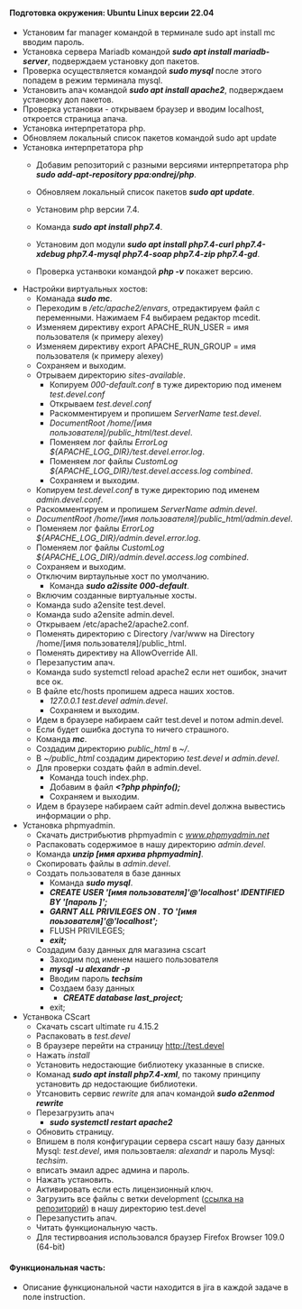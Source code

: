 #### Подготовка окружения: Ubuntu Linux версии 22.04
* Установим far manager командой в терминале sudo apt install mc вводим пароль.
* Установка сервера Mariadb командой ___sudo apt install mariadb-server___, подверждаем установку доп пакетов.
* Проверка осуществляется командой ___sudo mysql___ после этого попадем в режим терминала mysql.
* Установить апач командой ___sudo apt install apache2___, подверждаем установку доп пакетов.
* Проверка установки - открываем браузер и вводим localhost, откроется страница апача.
* Установка интерпретатора php. 
* Обновляем локальный список пакетов командой sudo apt update
* Установка интерпретатора php 
    * Добавим репозиторий с разными версиями интерпретатора php ___sudo add-apt-repository ppa:ondrej/php___.
    * Обновляем локальный список пакетов ___sudo apt update___.

    * Установим php версии 7.4. 
    * Команда ___sudo apt install php7.4___.
    * Установим доп модули ___sudo apt install php7.4-curl php7.4-xdebug php7.4-mysql php7.4-soap php7.4-zip php7.4-gd___.
    * Проверка устанвоки командой ___php -v___ покажет версию.
* Настройки виртуальных хостов:
    * Команада ___sudo mc___.
    * Переходим в _/etc/apache2/envars_, отредактируем файл с переменными. Нажимаем F4 выбираем редактор mcedit.
    * Изменяем директиву export APACHE_RUN_USER = имя пользователя (к примеру alexey)
    * Изменяем директиву export APACHE_RUN_GROUP = имя пользователя (к примеру alexey)
    * Сохраняем и выходим.
    * Отрываем директорию _sites-available_.
        * Копируем _000-default.conf_ в туже директорию под именем _test.devel.conf_
        * Открываем _test.devel.conf_
        * Раскомментируем и пропишем _ServerName test.devel_.
        * _DocumentRoot /home/[имя пользователя]/public_html/test.devel_.
        * Поменяем лог файлы _ErrorLog ${APACHE_LOG_DIR}/test.devel.error.log_.
        * Поменяем лог файлы _CustomLog ${APACHE_LOG_DIR}/test.devel.access.log combined_.
        * Сохраняем и выходим.
    * Копируем _test.devel.conf_ в туже директорию под именем _admin.devel.conf_.
    * Раскомментируем и пропишем _ServerName admin.devel_.
    * _DocumentRoot /home/[имя пользователя]/public_html/admin.devel_.
    * Поменяем лог файлы _ErrorLog ${APACHE_LOG_DIR}/admin.devel.error.log_.
    * Поменяем лог файлы _CustomLog ${APACHE_LOG_DIR}/admin.devel.access.log combined_.
    * Сохраняем и выходим.
    * Отключим виртаульные хост по умолчанию.
        * Команда ___sudo a2issite 000-default___.
    * Включим созданные виртуальные хосты.
    * Команда sudo a2ensite test.devel.
    * Команда sudo a2ensite admin.devel.
    * Открываем /etc/apache2/apache2.conf.
    * Поменять директорию с Directory /var/www на Directory /home/[имя пользователя]/public_html.
    * Поменять директиву на AllowOverride All.
    * Перезапустим апач.
    * Команда sudo systemctl reload apache2 если нет ошибок, значит все ок.
    * В файле etc/hosts пропишем адреса наших хостов.
        * _127.0.0.1 test.devel admin.devel_.
        * Сохраняем и выходим.
    * Идем в браузере набираем сайт test.devel и потом admin.devel.
    * Если будет ошибка доступа то ничего страшного.
    * Команда ___mc___.
    * Создадим директорию _public_html_ в _~/_.
    * В _~/public_html_ создадим директорию _test.devel_ и _admin.devel_.
    * Для проверки создать файл в admin.devel.
        * Команда touch index.php.
        * Добавим в файл ___<?php 
                                phpinfo();___
        * Сохраняем и выходим.
    * Идем в браузере набираем сайт admin.devel должна вывестись информации о php.
* Установка phpmyadmin.
    * Скачать дистрибьютив phpmyadmin с _www.phpmyadmin.net_
    * Распаковать содержимое в нашу директорию _admin.devel_.
    * Команда ___unzip [имя архива phpmyadmin]___.
    * Скопировать файлы в _admin.devel_.
    * Создать пользователя в базе данных
        * Команда ___sudo mysql___.
        * ___CREATE USER '[имя пользователя]'@'localhost' IDENTIFIED BY '[пароль ]';___
        * ___GARNT ALL PRIVILEGES ON *.* TO '[имя поьзователя]'@'localhost';___
        * FLUSH PRIVILEGES;
        * ___exit;___
    * Создадим базу данных для магазина cscart
        * Заходим под именем нашего пользователя
        * ___mysql -u alexandr -p___
        * Вводим пароль ___techsim___
        * Создаем базу данных
            * ___CREATE database last_project;___
        * exit;  
* Устанвока CScart
    * Скачать cscart ultimate ru 4.15.2
    * Распаковать в _test.devel_
    * В браузере перейти на страницу http://test.devel
    * Нажать _install_
    * Установить недостающие библиотеку указанные в списке.
    * Команад ___sudo apt install php7.4-xml___, по такому принципу установить др недостающие библиотеки.
    * Утсановить сервис _rewrite_ для апач командой ___sudo a2enmod rewrite___
    * Перезагрузить апач
        * ___sudo systemctl restart apache2___
    * Обновить страницу.
    * Впишем в поля конфигурации сервера cscart нашу базу данных Mysql: _test.devel_, имя пользовтаеля: _alexandr_ и пароль Mysql: _techsim_.
    * вписать эмаил адрес админа и пароль.
    * Нажать установить.
    * Активировать если есть лицензионный ключ.
    * Загрузить все файлы с ветки development  ([ссылка на репозиторий](https://github.com/alexanderIam/test.devel/tree/Development)) в нашу директорию test.devel
    * Перезапустить апач.
    * Читать функциональную часть.
    * Для тестирвоания использовался браузер Firefox Browser 109.0 (64-bit)
            
#### Функциональная часть:
* Описание функциональной части находится в jira в каждой задаче в поле instruction.
